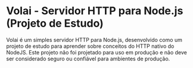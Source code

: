 # Volai - Servidor HTTP para Node.js (Projeto de Estudo)

Volai é um simples servidor HTTP para Node.js, desenvolvido como um projeto de estudo para aprender sobre conceitos do HTTP nativo do NodeJS. Este projeto não foi projetado para uso em produção e não deve ser considerado seguro ou confiável para ambientes de produção.
